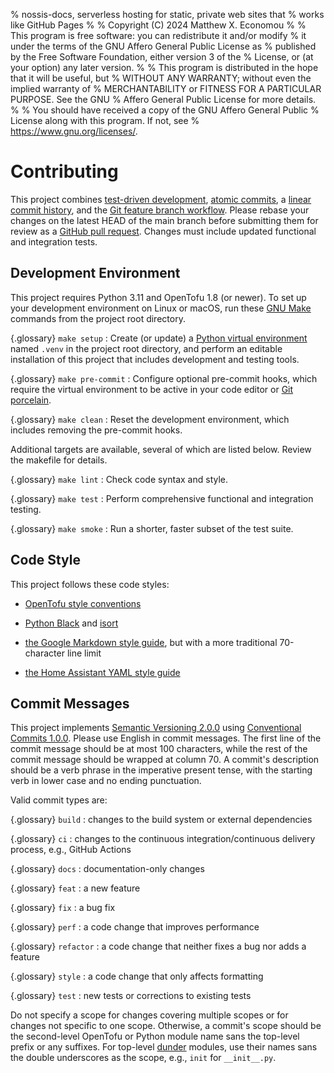 % nossis-docs, serverless hosting for static, private web sites that
% works like GitHub Pages
%
% Copyright (C) 2024  Matthew X. Economou
%
% This program is free software: you can redistribute it and/or modify
% it under the terms of the GNU Affero General Public License as
% published by the Free Software Foundation, either version 3 of the
% License, or (at your option) any later version.
%
% This program is distributed in the hope that it will be useful, but
% WITHOUT ANY WARRANTY; without even the implied warranty of
% MERCHANTABILITY or FITNESS FOR A PARTICULAR PURPOSE.  See the GNU
% Affero General Public License for more details.
%
% You should have received a copy of the GNU Affero General Public
% License along with this program.  If not, see
% <https://www.gnu.org/licenses/>.

# Contributing

This project combines [test-driven development](https://tdd.mooc.fi/),
[atomic commits](https://www.aleksandrhovhannisyan.com/blog/atomic-git-commits/),
a [linear commit history](https://archive.is/VpWTs), and the
[Git feature branch workflow](https://www.atlassian.com/git/tutorials/comparing-workflows/feature-branch-workflow).
Please rebase your changes on the latest HEAD of the main branch
before submitting them for review as a
[GitHub pull request](https://docs.github.com/en/pull-requests/collaborating-with-pull-requests).
Changes must include updated functional and integration tests.


## Development Environment

This project requires Python 3.11 and OpenTofu 1.8 (or newer).  To set
up your development environment on Linux or macOS, run these
[GNU Make](https://www.gnu.org/software/make/) commands from the
project root directory.

{.glossary}
`make setup`
: Create (or update) a
  [Python virtual environment](https://packaging.python.org/guides/installing-using-pip-and-virtual-environments)
  named `.venv` in the project root directory, and perform an editable
  installation of this project that includes development and testing
  tools.

{.glossary}
`make pre-commit`
: Configure optional pre-commit hooks, which require the virtual
  environment to be active in your code editor or
  [Git porcelain](https://git-scm.com/book/en/v2/Git-Internals-Plumbing-and-Porcelain).

{.glossary}
`make clean`
: Reset the development environment, which includes removing the
  pre-commit hooks.

Additional targets are available, several of which are listed below.
Review the makefile for details.

{.glossary}
`make lint`
: Check code syntax and style.

{.glossary}
`make test`
: Perform comprehensive functional and integration testing.

{.glossary}
`make smoke`
: Run a shorter, faster subset of the test suite.


## Code Style

This project follows these code styles:

- [OpenTofu style conventions](https://opentofu.org/docs/language/syntax/style/)

- [Python Black](https://black.readthedocs.io/)
  and [isort](https://pycqa.github.io/isort/)

- [the Google Markdown style guide](https://google.github.io/styleguide/docguide/style.html),
  but with a more traditional 70-character line limit

- [the Home Assistant YAML style guide](https://developers.home-assistant.io/docs/documenting/yaml-style-guide/)


## Commit Messages

This project implements
[Semantic Versioning 2.0.0](https://semver.org/spec/v2.0.0.html) using
[Conventional Commits 1.0.0](https://www.conventionalcommits.org/en/v1.0.0/).
Please use English in commit messages.  The first line of the commit
message should be at most 100 characters, while the rest of the commit
message should be wrapped at column 70.  A commit's description should
be a verb phrase in the imperative present tense, with the starting
verb in lower case and no ending punctuation.

Valid commit types are:

{.glossary}
`build`
: changes to the build system or external dependencies

{.glossary}
`ci`
: changes to the continuous integration/continuous delivery process,
  e.g., GitHub Actions

{.glossary}
`docs`
: documentation-only changes

{.glossary}
`feat`
: a new feature

{.glossary}
`fix`
: a bug fix

{.glossary}
`perf`
: a code change that improves performance

{.glossary}
`refactor`
: a code change that neither fixes a bug nor adds a feature

{.glossary}
`style`
: a code change that only affects formatting

{.glossary}
`test`
: new tests or corrections to existing tests

Do not specify a scope for changes covering multiple scopes or for
changes not specific to one scope.  Otherwise, a commit's scope should
be the second-level OpenTofu or Python module name sans the top-level
prefix or any suffixes.  For top-level
[dunder](https://wiki.python.org/moin/DunderAlias) modules, use their
names sans the double underscores as the scope, e.g., `init` for
`__init__.py`.
